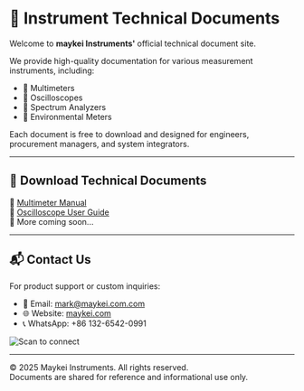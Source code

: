 # 📘 Instrument Technical Documents

Welcome to **maykei Instruments'** official technical document site.

We provide high-quality documentation for various measurement instruments, including:

- 🧪 Multimeters  
- 📡 Oscilloscopes  
- 📶 Spectrum Analyzers  
- 🧭 Environmental Meters  

Each document is free to download and designed for engineers, procurement managers, and system integrators.

---

## 📂 Download Technical Documents

🔧 [Multimeter Manual](docs/multimeter.pdf)  
📡 [Oscilloscope User Guide](docs/oscilloscope.pdf)  
📘 More coming soon...

---

## 📬 Contact Us

For product support or custom inquiries:

- 📧 Email: [mark@maykei.com.com](mailto:mark@maykei.com.com)  
- 🌐 Website: [maykei.com](https://maykei.com)  
- 📞 WhatsApp: +86 132-6542-0991

![Scan to connect](assets/qr-code.png)

---

© 2025 Maykei Instruments. All rights reserved.  
Documents are shared for reference and informational use only.
